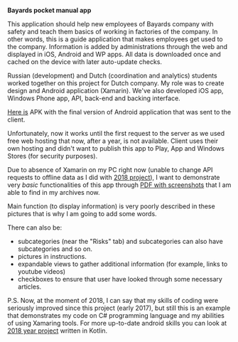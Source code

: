 **Bayards pocket manual app**

This application should help new employees of Bayards company with safety and teach them basics of working in factories of the company. In other words, this is a guide application that makes employees get used to the company. Information is added by administrations through the web and displayed in iOS, Android and WP apps. All data is downloaded once and cached on the device with later auto-update checks.

Russian (development) and Dutch (coordination and analytics) students worked together on this project for Dutch company. My role was to create design and Android application (Xamarin). We've also developed iOS app, Windows Phone app, API, back-end and backing interface.

[Here is](https://drive.google.com/open?id=1cfqwkNCCmX5LBs97ift-lcyqnUCeOFOX) APK with the final version of Android application that was sent to the client.

Unfortunately, now it works until the first request to the server as we used free web hosting that now, after a year, is not available. Client uses their own hosting and didn't want to publish this app to Play, App and Windows Stores (for security purposes).

Due to absence of Xamarin on my PC right now (unable to change API requests to offline data as I did with [2018 project](https://github.com/CepBuch/ProduvarForCV)), I want to demonstrate very *basic* functionalities of this app through [PDF with screenshots](https://drive.google.com/open?id=1UKNKBNVyD2PZsEmzsJrFD3kSuiDj1oA9) that I am able to find in my archives now.

Main function (to display information) is very poorly described in these pictures that is why I am going to add some words.

There can also be:
- subcategories (near the "Risks" tab) and subcategories can also have subcategories and so on.
- pictures in instructions.
- expandable views to gather additional information (for example, links to youtube videos)
- checkboxes to ensure that user have looked through some necessary articles.

P.S. Now, at the moment of 2018, I can say that my skills of coding were seriously improved since this project (early 2017), but still this is an example that demonstrates my code on C# programming language and my abilities of using Xamaring tools. For more up-to-date android skills you can look at [2018 year project](https://github.com/CepBuch/ProduvarForCV) written in Kotlin.
